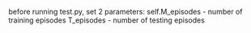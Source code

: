before running test.py, set 2 parameters: 
 self.M_episodes - number of training episodes
 T_episodes - number of testing episodes
